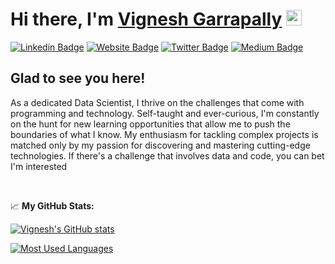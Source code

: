 # Hi there, I'm [Vignesh Garrapally](https://vigneshgarrapally.github.io/#/) <img src="https://media.giphy.com/media/hvRJCLFzcasrR4ia7z/giphy.gif" width="25">

[![Linkedin Badge](https://img.shields.io/badge/-LinkedIn-0e76a8?style=flat-square&logo=Linkedin&logoColor=white)](https://www.linkedin.com/in/vignesh-garrapally-36045096/)
[![Website Badge](https://img.shields.io/badge/Website-3b5998?style=flat-square&logo=google-chrome&logoColor=white)](https://vigneshgarrapally.github.io/)
[![Twitter Badge](https://img.shields.io/badge/-Twitter-00acee?style=flat-square&logo=Twitter&logoColor=white)](https://twitter.com/Vignesh98485)
[![Medium Badge](https://img.shields.io/badge/medium-%2312100E.svg?&style=for-square&logo=medium&logoColor=white)](https://medium.com/@garrapallyvignesh)

## Glad to see you here! &nbsp;

As a dedicated Data Scientist, I thrive on the challenges that come with programming and technology. Self-taught and ever-curious, I'm constantly on the hunt for new learning opportunities that allow me to push the boundaries of what I know. My enthusiasm for tackling complex projects is matched only by my passion for discovering and mastering cutting-edge technologies. If there's a challenge that involves data and code, you can bet I'm interested

</br>

📈 **My GitHub Stats:**

[![Vignesh's GitHub stats](https://github-readme-stats.vercel.app/api?username=vigneshgarrapally)](https://github.com/anuraghazra/github-readme-stats)

[![Most Used Languages](https://github-readme-stats.vercel.app/api/top-langs/?username=vigneshgarrapally)](https://github.com/anuraghazra/github-readme-stats)
